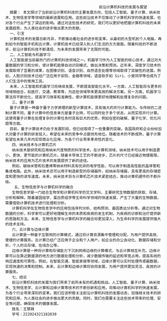                                               前沿计算机科技的发展与展望
      摘要： 本文探讨了当前前沿计算机科技的主要发展方向，包括人工智能、量子计算、纳米技术、生物信息学等领域的最新进展和应用。这些前沿技术不仅推动了计算机科学的快速发展，也对各个行业产生了深远的影响。通过对这些技术的研究，我们可以更好地把握计算机科技的未来发展趋势，为人类社会的进步做出更大的贡献。
      一、引言
      计算机技术的发展日新月异，不断推动着社会的进步和变革。从最初的大型机到个人电脑，再到如今的智能手机和云计算，计算机技术已经深入到人们生活的方方面面。随着科技的不断进步，前沿计算机科技不断涌现，为未来的发展带来了无限的可能。
      二、人工智能与机器学习
      人工智能是当前最热门的计算机科技领域之一。机器学习作为人工智能的核心技术，通过对大量数据的学习和分析，使计算机能够自动识别模式、做出决策和预测。近年来，深度学习技术的发展取得了显著的成果，在图像识别、语音识别、自然语言处理等领域取得了突破性的进展。例如，人脸识别技术已经广泛应用于安防、金融等领域，语音助手如 Siri、小爱同学等也成为了人们生活中的常用工具。
      未来，人工智能和机器学习将继续发展，不断提高智能化水平。一方面，人工智能将与更多的领域相结合，如医疗、交通、教育等，为这些领域带来更高效的解决方案。另一方面，机器学习算法将不断优化，提高学习效率和准确性，使计算机能够更好地理解和处理复杂的问题。
       三、量子计算
      量子计算是一种基于量子力学原理的新型计算技术，具有强大的并行计算能力。与传统的二进制计算不同，量子计算中的信息单元是量子比特，可以同时处于多个状态，从而实现并行计算。这使得量子计算在处理复杂的计算任务时具有巨大的优势，例如在密码破解、量子化学、优化问题等方面。
      目前，量子计算技术仍处于发展阶段，但已经取得了一些重要的突破。各国政府和企业纷纷加大对量子计算的研发投入，希望在未来的竞争中占据领先地位。随着技术的不断成熟，量子计算有望在未来几年内实现商业化应用，为各个行业带来革命性的变化。
       四、纳米技术与计算机芯片
       纳米技术是研究和应用纳米尺度物质的科学技术。在计算机领域，纳米技术可以用于制造更小、更快、更节能的计算机芯片。随着半导体工艺的不断进步，芯片的尺寸已经接近物理极限，纳米技术的应用为芯片技术的发展提供了新的途径。
       例如，碳纳米管和石墨烯等纳米材料具有优异的电学性能，可以用于制造高性能的晶体管和集成电路。此外，纳米技术还可以用于制造新型的存储器件，如纳米存储器，具有更高的存储密度和更快的读写速度。未来，纳米技术将与计算机芯片技术紧密结合，推动计算机硬件的不断升级。
        五、生物信息学与计算机科学的融合
       生物信息学是一门结合生物学和计算机科学的交叉学科，主要研究生物数据的获取、存储、分析和解释。随着基因组学、蛋白质组学等生命科学领域的快速发展，产生了大量的生物数据，需要借助计算机技术进行处理和分析。
       计算机科学在生物信息学中的应用包括序列分析、结构预测、基因表达分析等。通过对生物数据的分析，科学家可以更好地理解生命的本质和疾病的发生机制，为疾病的诊断和治疗提供新的思路和方法。未来，生物信息学与计算机科学的融合将更加深入，为生命科学的发展提供强大的技术支持。
       六、云计算与边缘计算
       云计算是一种基于互联网的计算模式，通过将计算资源集中管理和分配，为用户提供高效、便捷的计算服务。云计算已经广泛应用于企业和个人用户，如企业的办公自动化、数据存储和分析，个人的云存储、在线办公等。
       边缘计算是一种将计算和存储能力下沉到网络边缘的计算模式，与云计算相互补充。边缘计算可以在靠近数据源的地方进行数据处理和分析，减少数据传输的延迟和带宽占用，提高系统的响应速度和可靠性。例如，在智能交通、智能家居等领域，边缘计算可以实时处理传感器数据，实现快速的决策和控制。未来，云计算和边缘计算将协同发展，为用户提供更加灵活、高效的计算服务。
       七、结论
       前沿计算机科技的发展为我们带来了前所未有的机遇和挑战。人工智能、量子计算、纳米技术、生物信息学、云计算和边缘计算等技术的不断创新和应用，将推动计算机科学的快速发展，为各个行业带来深刻的变革。我们应该积极关注前沿计算机科技的发展动态，加强相关技术的研究和应用，为人类社会的进步做出更大的贡献。同时，我们也需要关注这些技术带来的伦理、安全等问题，确保技术的健康发展。
       姓名：王慧娟
       学号：222024321182030
